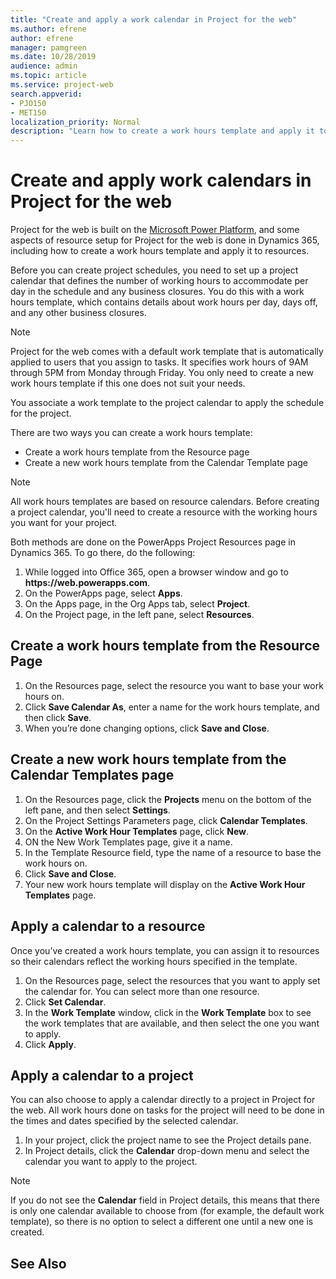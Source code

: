 ```yaml
---
title: "Create and apply a work calendar in Project for the web"
ms.author: efrene
author: efrene
manager: pamgreen
ms.date: 10/28/2019
audience: admin
ms.topic: article
ms.service: project-web
search.appverid: 
- PJO150
- MET150
localization_priority: Normal
description: "Learn how to create a work hours template and apply it to resources in Project for the web."
---
```


# Create and apply work calendars in Project for the web

Project for the web is built on the [Microsoft Power Platform](https://powerplatform.microsoft.com/en-us/), and some aspects of resource setup for Project for the web is done in Dynamics 365, including how to create a work hours template and apply it to resources.

Before you can create project schedules, you need to set up a project calendar that defines the number of working hours to accommodate per day in the schedule and any business closures. You do this with a work hours template, which contains details about work hours per day, days off, and any other business closures.

> [!Note]
> Project for the web comes with a default work template that is automatically applied to users that you assign to tasks. It specifies work hours of 9AM through 5PM from Monday through Friday. You only need to create a new work hours template if this one does not suit your needs.

You associate a work template to the project calendar to apply the schedule for the project.

There are two ways you can create a work hours template:
- Create a work hours template from the Resource page
- Create a new work hours template from the Calendar Template page
 
 > [!Note]
 > All work hours templates are based on resource calendars. Before creating a project calendar, you'll need to create a resource with the working hours you want for your project.
 
Both methods are done on the PowerApps Project Resources page in Dynamics 365. To go there, do the following:
1. While logged into Office 365, open a browser window and go to **https://<spam><spam>web.powerapps<spam><spam>.com**.
2. On the PowerApps page, select **Apps**.
3. On the Apps page, in the Org Apps tab, select **Project**.
4. On the Project page, in the left pane, select **Resources**.
 

## Create a work hours template from the Resource Page

1. On the Resources page, select the resource you want to base your work hours on.
2. Click **Save Calendar As**, enter a name for the work hours template, and then click **Save**.
3. When you’re done changing options, click **Save and Close**.


## Create a new work hours template from the Calendar Templates page

1. On the Resources page, click the **Projects** menu on the bottom of the left pane, and then select **Settings**.
2. On the Project Settings Parameters page, click **Calendar Templates**.
3. On the **Active Work Hour Templates** page, click **New**.
4. ON the New Work Templates page, give it a name.
5. In the Template Resource field, type the name of a resource to base the work hours on.
6. Click **Save and Close**.
7. Your new work hours template will display on the **Active Work Hour Templates** page.

## Apply a calendar to a resource

Once you’ve created a work hours template, you can assign it to resources so their calendars reflect the working hours specified in the template.

1. On the Resources page, select the resources that you want to apply set the calendar for. You can select more than one resource.
2. Click **Set Calendar**.
3. In the **Work Template** window, click in the **Work Template** box to see the work templates that are available, and then select the one you want to apply.
4. Click **Apply**.

## Apply a calendar to a project

You can also choose to apply a calendar directly to a project in Project for the web. All work hours done on tasks for the project will need to be done in the times and dates specified by the selected calendar.

1. In your project, click the project name to see the Project details pane.
2. In Project details, click the **Calendar** drop-down menu and select the calendar you want to apply to the project.

> [!Note]
> If you do not see the **Calendar** field in Project details, this means that there is only one calendar available to choose from (for example, the default work template), so there is no option to select a different one until a new one is created.



 
## See Also


  
  



